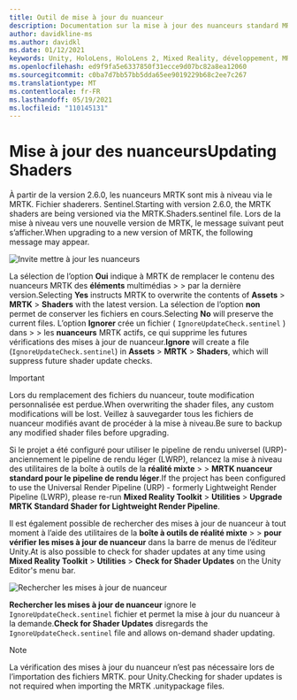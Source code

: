 ```yaml
---
title: Outil de mise à jour du nuanceur
description: Documentation sur la mise à jour des nuanceurs standard MRTK
author: davidkline-ms
ms.author: davidkl
ms.date: 01/12/2021
keywords: Unity, HoloLens, HoloLens 2, Mixed Reality, développement, MRTK
ms.openlocfilehash: ed9f9fa5e6337850f31ecce9d07bc82a8ea12060
ms.sourcegitcommit: c0ba7d7bb57bb5dda65ee9019229b68c2ee7c267
ms.translationtype: MT
ms.contentlocale: fr-FR
ms.lasthandoff: 05/19/2021
ms.locfileid: "110145131"
---
```

# <a name="updating-shaders"></a><span data-ttu-id="1b4f1-104">Mise à jour des nuanceurs</span><span class="sxs-lookup"><span data-stu-id="1b4f1-104">Updating Shaders</span></span>

<span data-ttu-id="1b4f1-105">À partir de la version 2.6.0, les nuanceurs MRTK sont mis à niveau via le MRTK. Fichier shaderers. Sentinel.</span><span class="sxs-lookup"><span data-stu-id="1b4f1-105">Starting with version 2.6.0, the MRTK shaders are being versioned via the MRTK.Shaders.sentinel file.</span></span> <span data-ttu-id="1b4f1-106">Lors de la mise à niveau vers une nouvelle version de MRTK, le message suivant peut s’afficher.</span><span class="sxs-lookup"><span data-stu-id="1b4f1-106">When upgrading to a new version of MRTK, the following message may appear.</span></span>

![Invite mettre à jour les nuanceurs](../images/tools/UpdateShaderPrompt.png)

<span data-ttu-id="1b4f1-108">La sélection de l’option **Oui** indique à MRTK de remplacer le contenu des nuanceurs MRTK des **éléments** multimédias  >    >   par la dernière version.</span><span class="sxs-lookup"><span data-stu-id="1b4f1-108">Selecting **Yes** instructs MRTK to overwrite the contents of **Assets** > **MRTK** > **Shaders** with the latest version.</span></span> <span data-ttu-id="1b4f1-109">La sélection de l’option **non** permet de conserver les fichiers en cours.</span><span class="sxs-lookup"><span data-stu-id="1b4f1-109">Selecting **No** will preserve the current files.</span></span> <span data-ttu-id="1b4f1-110">L’option **Ignorer** crée un fichier ( `IgnoreUpdateCheck.sentinel` ) dans  >    >  les **nuanceurs** MRTK actifs, ce qui supprime les futures vérifications des mises à jour de nuanceur.</span><span class="sxs-lookup"><span data-stu-id="1b4f1-110">**Ignore** will create a file (`IgnoreUpdateCheck.sentinel`) in **Assets** > **MRTK** > **Shaders**, which will suppress future shader update checks.</span></span>

> [!IMPORTANT]
> <span data-ttu-id="1b4f1-111">Lors du remplacement des fichiers du nuanceur, toute modification personnalisée est perdue.</span><span class="sxs-lookup"><span data-stu-id="1b4f1-111">When overwriting the shader files, any custom modifications will be lost.</span></span> <span data-ttu-id="1b4f1-112">Veillez à sauvegarder tous les fichiers de nuanceur modifiés avant de procéder à la mise à niveau.</span><span class="sxs-lookup"><span data-stu-id="1b4f1-112">Be sure to backup any modified shader files before upgrading.</span></span>
>
> <span data-ttu-id="1b4f1-113">Si le projet a été configuré pour utiliser le pipeline de rendu universel (URP)-anciennement le pipeline de rendu léger (LWRP), relancez la mise à niveau des utilitaires de la boîte à outils de la **réalité mixte** >  >
>  **MRTK nuanceur standard pour le pipeline de rendu léger**.</span><span class="sxs-lookup"><span data-stu-id="1b4f1-113">If the project has been configured to use the Universal Render Pipeline (URP) - formerly Lightweight Render Pipeline (LWRP), please re-run **Mixed Reality Toolkit** > **Utilities** >
**Upgrade MRTK Standard Shader for Lightweight Render Pipeline**.</span></span>

<span data-ttu-id="1b4f1-114">Il est également possible de rechercher des mises à jour de nuanceur à tout moment à l’aide des utilitaires de la **boîte à outils de réalité mixte**  >    >  **pour vérifier les mises à jour de nuanceur** dans la barre de menus de l’éditeur Unity.</span><span class="sxs-lookup"><span data-stu-id="1b4f1-114">At is also possible to check for shader updates at any time using **Mixed Reality Toolkit** > **Utilities** > **Check for Shader Updates** on the Unity Editor's menu bar.</span></span>

![Rechercher les mises à jour de nuanceur](../images/tools/ShaderUpdateMenu.png)

<span data-ttu-id="1b4f1-116">**Rechercher les mises à jour de nuanceur** ignore le `IgnoreUpdateCheck.sentinel` fichier et permet la mise à jour du nuanceur à la demande.</span><span class="sxs-lookup"><span data-stu-id="1b4f1-116">**Check for Shader Updates** disregards the `IgnoreUpdateCheck.sentinel` file and allows on-demand shader updating.</span></span>

> [!NOTE]
> <span data-ttu-id="1b4f1-117">La vérification des mises à jour du nuanceur n’est pas nécessaire lors de l’importation des fichiers MRTK. pour Unity.</span><span class="sxs-lookup"><span data-stu-id="1b4f1-117">Checking for shader updates is not required when importing the MRTK .unitypackage files.</span></span>
